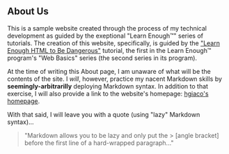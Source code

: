 
## About Us

This is a sample website created through the process of my technical development as guided by the exeptional "Learn Enough™" series of tutorials. The creation of this website, specifically, is guided by the ["Learn Enough HTML to Be Dangerous"][Learn Enough] tutorial, the first in the Learn Enough™ program's "Web Basics" series (the second series in its program).  

At the time of writing this About page, I am unaware of what will be the contents of the site. I *will*, however, practice my nacent Markdown skills by **seemingly-arbitrarilly** deploying Markdown syntax. In addition to that exercise, I will also provide a link to the website's homepage: [hgiaco's homepage][home].  

With that said, I will leave you with a quote \(using "lazy" Markdown syntax\)...

> "Markdown allows you to be lazy and only put the \> \[angle bracket\] before the first line of a hard-wrapped paragraph..."  

[Learn Enough]: https://learnenough.com/html-tutorial
	 "Learn Enough HTML to Be Dangerous"
[home]: https://hgiaco.github.io/sample_website/index.html
	 "home page"
